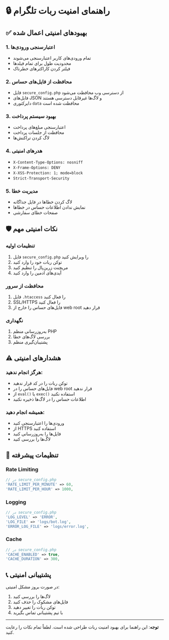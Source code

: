 # 🔒 راهنمای امنیت ربات تلگرام

## ✅ بهبودهای امنیتی اعمال شده

### 1. **اعتبارسنجی ورودی‌ها**
- تمام ورودی‌های کاربر اعتبارسنجی می‌شوند
- محدودیت طول برای تمام فیلدها
- فیلتر کردن کاراکترهای خطرناک

### 2. **محافظت از فایل‌های حساس**
- فایل `secure_config.php` از دسترسی وب محافظت می‌شود
- فایل‌های JSON و لاگ‌ها غیرقابل دسترسی هستند
- دایرکتوری `data` محافظت شده است

### 3. **بهبود سیستم پرداخت**
- اعتبارسنجی مبلغ‌های پرداخت
- محافظت از جلسات پرداخت
- لاگ کردن تراکنش‌ها

### 4. **هدرهای امنیتی**
- `X-Content-Type-Options: nosniff`
- `X-Frame-Options: DENY`
- `X-XSS-Protection: 1; mode=block`
- `Strict-Transport-Security`

### 5. **مدیریت خطا**
- لاگ کردن خطاها در فایل جداگانه
- نمایش ندادن اطلاعات حساس در خطاها
- صفحات خطای سفارشی

## 🛡️ نکات امنیتی مهم

### تنظیمات اولیه
1. فایل `secure_config.php` را ویرایش کنید
2. توکن ربات خود را وارد کنید
3. مریچنت زرین‌پال را تنظیم کنید
4. آیدی‌های ادمین را وارد کنید

### محافظت از سرور
1. فایل `.htaccess` را فعال کنید
2. SSL/HTTPS را فعال کنید
3. فایل‌های حساس را خارج از web root قرار دهید

### نگهداری
1. به‌روزرسانی منظم PHP
2. بررسی لاگ‌های خطا
3. پشتیبان‌گیری منظم

## ⚠️ هشدارهای امنیتی

### هرگز انجام ندهید:
- توکن ربات را در کد قرار ندهید
- فایل‌های حساس را در web root قرار ندهید
- از `eval()` یا `exec()` استفاده نکنید
- اطلاعات حساس را در لاگ‌ها ذخیره نکنید

### همیشه انجام دهید:
- ورودی‌ها را اعتبارسنجی کنید
- از HTTPS استفاده کنید
- فایل‌ها را به‌روزرسانی کنید
- لاگ‌ها را بررسی کنید

## 🔧 تنظیمات پیشرفته

### Rate Limiting
```php
// در secure_config.php
'RATE_LIMIT_PER_MINUTE' => 60,
'RATE_LIMIT_PER_HOUR' => 1000,
```

### Logging
```php
// در secure_config.php
'LOG_LEVEL' => 'ERROR',
'LOG_FILE' => 'logs/bot.log',
'ERROR_LOG_FILE' => 'logs/error.log',
```

### Cache
```php
// در secure_config.php
'CACHE_ENABLED' => true,
'CACHE_DURATION' => 300,
```

## 📞 پشتیبانی امنیتی

در صورت بروز مشکل امنیتی:
1. لاگ‌ها را بررسی کنید
2. فایل‌های مشکوک را حذف کنید
3. توکن ربات را تغییر دهید
4. با تیم پشتیبانی تماس بگیرید

---

**توجه**: این راهنما برای بهبود امنیت ربات طراحی شده است. لطفاً تمام نکات را رعایت کنید. 
